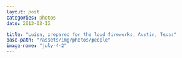```yaml
---
layout: post
categories: photos
date: 2013-02-15

title: "Luisa, prepared for the loud fireworks, Austin, Texas"
base-path: "/assets/img/photos/people"
image-name: "july-4-2"
---
```

